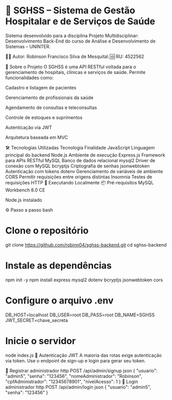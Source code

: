 # 🏥 SGHSS – Sistema de Gestão Hospitalar e de Serviços de Saúde
Sistema desenvolvido para a disciplina Projeto Multidisciplinar: Desenvolvimento Back-End do curso de Análise e Desenvolvimento de Sistemas – UNINTER.

👨‍💻 Autor: Robinson Francisco Silva de Mesquita\ 
🆔 RU: 4522562

🚀 Sobre o Projeto
O SGHSS é uma API RESTful voltada para o gerenciamento de hospitais, clínicas e serviços de saúde. Permite funcionalidades como:

Cadastro e listagem de pacientes

Gerenciamento de profissionais da saúde

Agendamento de consultas e teleconsultas

Controle de estoques e suprimentos

Autenticação via JWT

Arquitetura baseada em MVC

🛠️ Tecnologias Utilizadas
Tecnologia	Finalidade
JavaScript	Linguagem principal do backend
Node.js	Ambiente de execução
Express.js	Framework para APIs RESTful
MySQL	Banco de dados relacional
mysql2	Driver de conexão com MySQL
bcryptjs	Criptografia de senhas
jsonwebtoken	Autenticação com tokens
dotenv	Gerenciamento de variáveis de ambiente
CORS	Permitir requisições entre origens distintas
Insomnia	Testes de requisições HTTP
🧪 Executando Localmente
📦 Pré-requisitos
MySQL Workbench 8.0 CE

Node.js instalado

⚙️ Passo a passo
bash
# Clone o repositório
git clone https://github.com/robinn04/sghss-backend.git
cd sghss-backend

# Instale as dependências
npm init -y
npm install express mysql2 dotenv bcryptjs jsonwebtoken cors

# Configure o arquivo .env
DB_HOST=localhost
DB_USER=root
DB_PASS=root
DB_NAME=SGHSS
JWT_SECRET=chave_secreta

# Inicie o servidor
node index.js
🔐 Autenticação JWT
A maioria das rotas exige autenticação via token. Use o endpoint de sign-up e login para gerar seu token.

🔑 Registrar administrador
http
POST /api/admin/signup
json
{
  "usuario": "admin5",
  "senha": "123456",
  "nomeAdministrador": "Robinson",
  "cpfAdministrador": "12345678901",
  "nivelAcesso": 1
}
🔑 Login administrador
http
POST /api/admin/login
json
{
  "usuario": "admin5",
  "senha": "123456"
}
